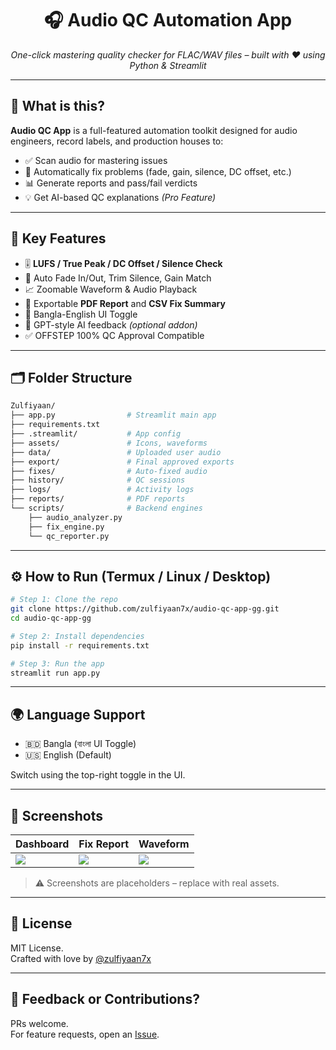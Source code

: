 <h1 align="center">🎧 Audio QC Automation App</h1>
<p align="center">
  <i>One-click mastering quality checker for FLAC/WAV files – built with ❤️ using Python & Streamlit</i>
</p>

---

## 🧠 What is this?

**Audio QC App** is a full-featured automation toolkit designed for audio engineers, record labels, and production houses to:

- ✅ Scan audio for mastering issues
- 🔧 Automatically fix problems (fade, gain, silence, DC offset, etc.)
- 📊 Generate reports and pass/fail verdicts
- 💡 Get AI-based QC explanations *(Pro Feature)*

---

## 🚀 Key Features

- 🎚️ **LUFS / True Peak / DC Offset / Silence Check**
- 🔁 Auto Fade In/Out, Trim Silence, Gain Match
- 📈 Zoomable Waveform & Audio Playback
- 📄 Exportable **PDF Report** and **CSV Fix Summary**
- 🔄 Bangla-English UI Toggle
- 🧠 GPT-style AI feedback *(optional addon)*
- ✅ OFFSTEP 100% QC Approval Compatible

---

## 🗂 Folder Structure

```bash
Zulfiyaan/
├── app.py                # Streamlit main app
├── requirements.txt
├── .streamlit/           # App config
├── assets/               # Icons, waveforms
├── data/                 # Uploaded user audio
├── export/               # Final approved exports
├── fixes/                # Auto-fixed audio
├── history/              # QC sessions
├── logs/                 # Activity logs
├── reports/              # PDF reports
└── scripts/              # Backend engines
    ├── audio_analyzer.py
    ├── fix_engine.py
    └── qc_reporter.py
```

---

## ⚙️ How to Run (Termux / Linux / Desktop)

```bash
# Step 1: Clone the repo
git clone https://github.com/zulfiyaan7x/audio-qc-app-gg.git
cd audio-qc-app-gg

# Step 2: Install dependencies
pip install -r requirements.txt

# Step 3: Run the app
streamlit run app.py
```

---

## 🌍 Language Support

- 🇧🇩 Bangla (বাংলা UI Toggle)
- 🇺🇸 English (Default)

Switch using the top-right toggle in the UI.

---

## 📸 Screenshots

| Dashboard | Fix Report | Waveform |
|-----------|------------|----------|
| ![](assets/screens/dashboard.png) | ![](assets/screens/report.png) | ![](assets/screens/waveform.png) |

> ⚠️ Screenshots are placeholders – replace with real assets.

---

## 📜 License

MIT License.  
Crafted with love by [@zulfiyaan7x](https://github.com/zulfiyaan7x)

---

## 💬 Feedback or Contributions?

PRs welcome.  
For feature requests, open an [Issue](https://github.com/zulfiyaan7x/audio-qc-app-gg/issues).
